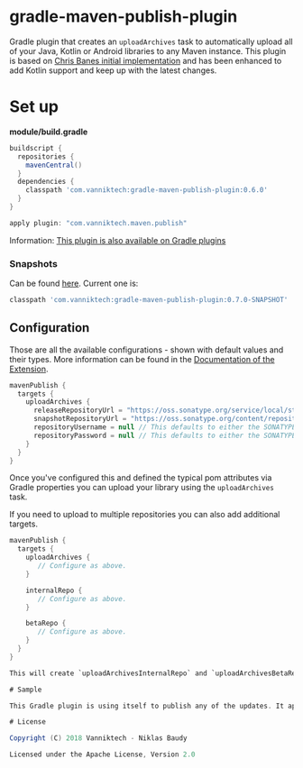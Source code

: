 # gradle-maven-publish-plugin

Gradle plugin that creates an `uploadArchives` task to automatically upload all of your Java, Kotlin or Android libraries to any Maven instance. This plugin is based on [Chris Banes initial implementation](https://github.com/chrisbanes/gradle-mvn-push) and has been enhanced to add Kotlin support and keep up with the latest changes.

# Set up

**module/build.gradle**

```groovy
buildscript {
  repositories {
    mavenCentral()
  }
  dependencies {
    classpath 'com.vanniktech:gradle-maven-publish-plugin:0.6.0'
  }
}

apply plugin: "com.vanniktech.maven.publish"
```

Information: [This plugin is also available on Gradle plugins](https://plugins.gradle.org/plugin/com.vanniktech.maven.publish)

### Snapshots

Can be found [here](https://oss.sonatype.org/#nexus-search;quick~gradle-maven-publish-plugin). Current one is:

```groovy
classpath 'com.vanniktech:gradle-maven-publish-plugin:0.7.0-SNAPSHOT'
```

## Configuration

Those are all the available configurations - shown with default values and their types. More information can be found in the [Documentation of the Extension](src/main/kotlin/com/vanniktech/maven/publish/MavenPublishPluginExtension.kt).

```groovy
mavenPublish {
  targets {
    uploadArchives {
      releaseRepositoryUrl = "https://oss.sonatype.org/service/local/staging/deploy/maven2/"
      snapshotRepositoryUrl = "https://oss.sonatype.org/content/repositories/snapshots/"
      repositoryUsername = null // This defaults to either the SONATYPE_NEXUS_USERNAME Gradle property or the system environment variable.
      repositoryPassword = null // This defaults to either the SONATYPE_NEXUS_PASSWORD Gradle property or the system environment variable.
    }
  }
}
```

Once you've configured this and defined the typical pom attributes via Gradle properties you can upload your library using the `uploadArchives` task.

If you need to upload to multiple repositories you can also add additional targets.

```groovy
mavenPublish {
  targets {
    uploadArchives {
       // Configure as above.
    }

    internalRepo {
       // Configure as above.
    }

    betaRepo {
       // Configure as above.
    }
  }
}

This will create `uploadArchivesInternalRepo` and `uploadArchivesBetaRepo` tasks.

# Sample

This Gradle plugin is using itself to publish any of the updates. It applies a previously released version in the build.gradle just as mentioned above and sets the Gradle properties in this [gradle.properties](gradle.properties).

# License

Copyright (C) 2018 Vanniktech - Niklas Baudy

Licensed under the Apache License, Version 2.0
